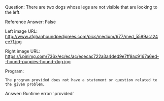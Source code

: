 Question: There are two dogs whose legs are not visible that are looking to the left.

Reference Answer: False

Left image URL: http://www.afghanhoundpedigrees.com/pics/medium/677/med_5589ac124ee7f.jpg

Right image URL: https://i.pinimg.com/736x/ec/ec/ac/ececac722a3a4ded9e7ff9ac9167a6ed--hound-puppies-hound-dog.jpg

Program:

```
The program provided does not have a statement or question related to the given problem.
```
Answer: Runtime error: 'provided'

